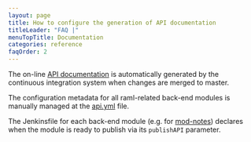 ```yaml
---
layout: page
title: How to configure the generation of API documentation
titleLeader: "FAQ |"
menuTopTitle: Documentation
categories: reference
faqOrder: 2
---
```


The on-line [API documentation](/doc/api/) is automatically generated by the continuous integration system when changes are merged to master.

The configuration metadata for all raml-related back-end modules is manually managed at the [api.yml](https://github.com/folio-org/folio-org.github.io/blob/master/_data/api.yml) file.

The Jenkinsfile for each back-end module (e.g. for [mod-notes](https://github.com/folio-org/mod-notes/blob/master/Jenkinsfile)) declares when the module is ready to publish via its `publishAPI` parameter.
